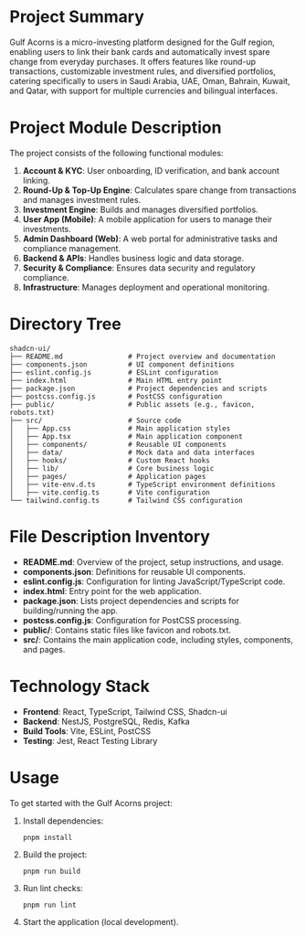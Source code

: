 # Project Summary
Gulf Acorns is a micro-investing platform designed for the Gulf region, enabling users to link their bank cards and automatically invest spare change from everyday purchases. It offers features like round-up transactions, customizable investment rules, and diversified portfolios, catering specifically to users in Saudi Arabia, UAE, Oman, Bahrain, Kuwait, and Qatar, with support for multiple currencies and bilingual interfaces.

# Project Module Description
The project consists of the following functional modules:
1. **Account & KYC**: User onboarding, ID verification, and bank account linking.
2. **Round-Up & Top-Up Engine**: Calculates spare change from transactions and manages investment rules.
3. **Investment Engine**: Builds and manages diversified portfolios.
4. **User App (Mobile)**: A mobile application for users to manage their investments.
5. **Admin Dashboard (Web)**: A web portal for administrative tasks and compliance management.
6. **Backend & APIs**: Handles business logic and data storage.
7. **Security & Compliance**: Ensures data security and regulatory compliance.
8. **Infrastructure**: Manages deployment and operational monitoring.

# Directory Tree
```
shadcn-ui/
├── README.md                # Project overview and documentation
├── components.json          # UI component definitions
├── eslint.config.js         # ESLint configuration
├── index.html               # Main HTML entry point
├── package.json             # Project dependencies and scripts
├── postcss.config.js        # PostCSS configuration
├── public/                  # Public assets (e.g., favicon, robots.txt)
├── src/                     # Source code
│   ├── App.css              # Main application styles
│   ├── App.tsx              # Main application component
│   ├── components/          # Reusable UI components
│   ├── data/                # Mock data and data interfaces
│   ├── hooks/               # Custom React hooks
│   ├── lib/                 # Core business logic
│   ├── pages/               # Application pages
│   ├── vite-env.d.ts        # TypeScript environment definitions
│   ├── vite.config.ts       # Vite configuration
└── tailwind.config.ts       # Tailwind CSS configuration
```

# File Description Inventory
- **README.md**: Overview of the project, setup instructions, and usage.
- **components.json**: Definitions for reusable UI components.
- **eslint.config.js**: Configuration for linting JavaScript/TypeScript code.
- **index.html**: Entry point for the web application.
- **package.json**: Lists project dependencies and scripts for building/running the app.
- **postcss.config.js**: Configuration for PostCSS processing.
- **public/**: Contains static files like favicon and robots.txt.
- **src/**: Contains the main application code, including styles, components, and pages.

# Technology Stack
- **Frontend**: React, TypeScript, Tailwind CSS, Shadcn-ui
- **Backend**: NestJS, PostgreSQL, Redis, Kafka
- **Build Tools**: Vite, ESLint, PostCSS
- **Testing**: Jest, React Testing Library

# Usage
To get started with the Gulf Acorns project:
1. Install dependencies:
   ```
   pnpm install
   ```
2. Build the project:
   ```
   pnpm run build
   ```
3. Run lint checks:
   ```
   pnpm run lint
   ```
4. Start the application (local development).
